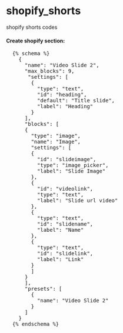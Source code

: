 # shopify_shorts
shopify shorts codes

<h4>Create shopify section:</h4>
<pre>
  {% schema %}
    {
      "name": "Video Slide 2",
      "max_blocks": 9,
       "settings": [
        {
          "type": "text",
          "id": "heading",
          "default": "Title slide",
          "label": "Heading"
        }
      ],
      "blocks": [
      {
        "type": "image",
        "name": "Image",
        "settings": [
        {
          "id": "slideimage",
          "type": "image_picker",
          "label": "Slide Image"
        },
        {
          "id": "videolink",
          "type": "text",
          "label": "Slide url video"
        },
        {
          "type": "text",
          "id": "slidename",
          "label": "Name"
        },
        {
          "type": "text",
          "id": "slidelink",
          "label": "Link"
        }
        ]
      }
      ],
      "presets": [
        {
          "name": "Video Slide 2"
        }
      ]
    }
  {% endschema %}</pre>
